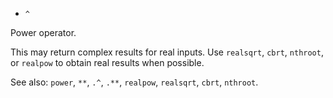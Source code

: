 * `^`

Power operator.

This may return complex results for real inputs.  Use `realsqrt`,
`cbrt`, `nthroot`, or `realpow` to obtain real results when
possible.

See also: `power`, `**`, `.^`, `.**`, `realpow`, `realsqrt`, `cbrt`, `nthroot`.
